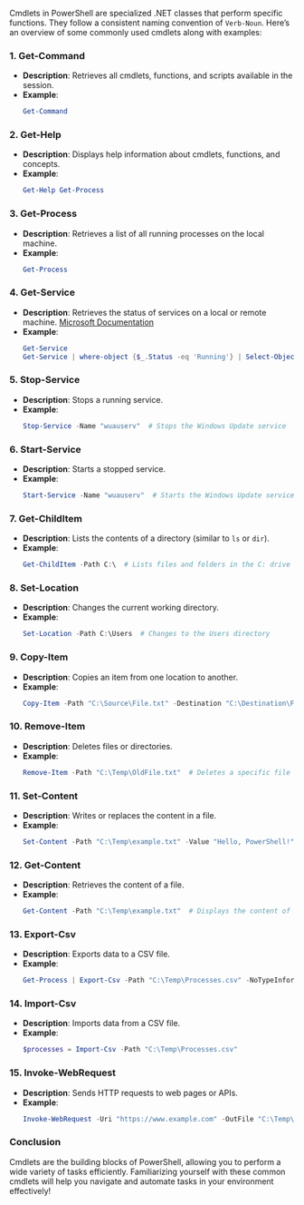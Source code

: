 Cmdlets in PowerShell are specialized .NET classes that perform specific functions. They follow a consistent naming convention of `Verb-Noun`. Here’s an overview of some commonly used cmdlets along with examples:

### 1. **Get-Command**
   - **Description**: Retrieves all cmdlets, functions, and scripts available in the session.
   - **Example**:
     ```powershell
     Get-Command
     ```

### 2. **Get-Help**
   - **Description**: Displays help information about cmdlets, functions, and concepts.
   - **Example**:
     ```powershell
     Get-Help Get-Process
     ```

### 3. **Get-Process**
   - **Description**: Retrieves a list of all running processes on the local machine.
   - **Example**:
     ```powershell
     Get-Process
     ```

### 4. **Get-Service**
   - **Description**: Retrieves the status of services on a local or remote machine.
   <a href="https://learn.microsoft.com/en-us/powershell/module/microsoft.powershell.management/get-service?view=powershell-7.5"> Microsoft Documentation </a>
   - **Example**:
     ```powershell
     Get-Service
     Get-Service | where-object {$_.Status -eq 'Running'} | Select-Object Name
     ```

### 5. **Stop-Service**
   - **Description**: Stops a running service.
   - **Example**:
     ```powershell
     Stop-Service -Name "wuauserv"  # Stops the Windows Update service
     ```

### 6. **Start-Service**
   - **Description**: Starts a stopped service.
   - **Example**:
     ```powershell
     Start-Service -Name "wuauserv"  # Starts the Windows Update service
     ```

### 7. **Get-ChildItem**
   - **Description**: Lists the contents of a directory (similar to `ls` or `dir`).
   - **Example**:
     ```powershell
     Get-ChildItem -Path C:\  # Lists files and folders in the C: drive
     ```

### 8. **Set-Location**
   - **Description**: Changes the current working directory.
   - **Example**:
     ```powershell
     Set-Location -Path C:\Users  # Changes to the Users directory
     ```

### 9. **Copy-Item**
   - **Description**: Copies an item from one location to another.
   - **Example**:
     ```powershell
     Copy-Item -Path "C:\Source\File.txt" -Destination "C:\Destination\File.txt"
     ```

### 10. **Remove-Item**
   - **Description**: Deletes files or directories.
   - **Example**:
     ```powershell
     Remove-Item -Path "C:\Temp\OldFile.txt"  # Deletes a specific file
     ```

### 11. **Set-Content**
   - **Description**: Writes or replaces the content in a file.
   - **Example**:
     ```powershell
     Set-Content -Path "C:\Temp\example.txt" -Value "Hello, PowerShell!"
     ```

### 12. **Get-Content**
   - **Description**: Retrieves the content of a file.
   - **Example**:
     ```powershell
     Get-Content -Path "C:\Temp\example.txt"  # Displays the content of the file
     ```

### 13. **Export-Csv**
   - **Description**: Exports data to a CSV file.
   - **Example**:
     ```powershell
     Get-Process | Export-Csv -Path "C:\Temp\Processes.csv" -NoTypeInformation
     ```

### 14. **Import-Csv**
   - **Description**: Imports data from a CSV file.
   - **Example**:
     ```powershell
     $processes = Import-Csv -Path "C:\Temp\Processes.csv"
     ```

### 15. **Invoke-WebRequest**
   - **Description**: Sends HTTP requests to web pages or APIs.
   - **Example**:
     ```powershell
     Invoke-WebRequest -Uri "https://www.example.com" -OutFile "C:\Temp\example.html"
     ```

### Conclusion
Cmdlets are the building blocks of PowerShell, allowing you to perform a wide variety of tasks efficiently. Familiarizing yourself with these common cmdlets will help you navigate and automate tasks in your environment effectively!
